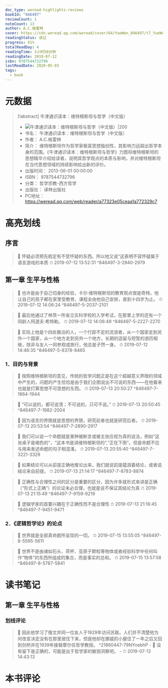 ```yaml
---
doc_type: weread-highlights-reviews
bookId: "846497"
reviewCount: 1
noteCount: 13
author: A.C.格雷林
cover: https://cdn.weread.qq.com/weread/cover/64/YueWen_846497/t7_YueWen_846497.jpg
readingStatus: 读过
progress: 41%
totalReadDay: 4
readingTime: 1小时58分钟
readingDate: 2019-07-12
isbn: 9787544732796
lastReadDate: 2020-05-03
tags:
  - book
---
```

# 元数据
> [!abstract] 牛津通识读本：维特根斯坦与哲学（中文版）
> - ![ 牛津通识读本：维特根斯坦与哲学（中文版）|200](https://cdn.weread.qq.com/weread/cover/64/YueWen_846497/t7_YueWen_846497.jpg)
> - 书名： 牛津通识读本：维特根斯坦与哲学（中文版）
> - 作者： A.C.格雷林
> - 简介： 维特根斯坦作为哲学家极富思想独创性，其影响力远超出哲学本身的范围。《牛津通识读本：维特根斯坦与哲学》力图将维特根斯坦的思想精华介绍给读者，说明其哲学观点的本质与影响，并对维特根斯坦在当代思想领域的持续影响给出新的评价。
> - 出版时间： 2013-06-01 00:00:00
> - ISBN： 9787544732796
> - 分类： 哲学宗教-西方哲学
> - 出版社： 译林出版社
> - PC地址：https://weread.qq.com/web/reader/a77323e05ceaa1a772329c7

# 高亮划线

## 序言

> 📌 怀疑必须预先假定有不受怀疑的东西。所以他又说“这表明不容怀疑属于语言游戏的本质 
> ⏱ 2019-07-12 13:52:31 ^846497-3-2940-2979

## 第一章 生平与性格

> 📌 也许是由于自己切身的经验，卡尔·维特根斯坦的教育观点很是奇特。他让自己的孩子都在家里受教育，课程全由他自己安排，直到十四岁为止。 
> ⏱ 2019-07-12 14:06:24 ^846497-5-2037-2101

> 📌 最后他通过了林茨一所省立实科学校的入学考试，在那里上学的还有一个同龄人阿道夫·希特勒。 
> ⏱ 2019-07-12 14:06:49 ^846497-5-2227-2270

> 📌 实际上他是个四处飘泊的人，一个行踪不定的流浪者，从一个国家走到另外一个国家，从一个地方走到另外一个地方，长期的逗留与短暂的游历相继，除非与友人一同参观或旅行，他总是孑然一身。 
> ⏱ 2019-07-12 14:46:35 ^846497-5-8378-8465

### 1．目的与背景

> 📌 按照维特根斯坦的意见，传统的哲学问题正是在这个超越意义界限的领域中产生的，问题的产生恰恰是由于我们企图说出不可说的东西——在他看来也就是打算思想不可思想的东西。 
> ⏱ 2019-07-13 20:50:27 ^846497-7-1864-1944

> 📌 “可以说的，都可说清；不可说的，只可不说。” 
> ⏱ 2019-07-13 20:50:45 ^846497-7-1982-2004

> 📌 因为语言的界限就是思想的界限，研究前者也就是研究后者。 
> ⏱ 2019-07-13 20:53:54 ^846497-7-2890-2917

> 📌 我们可以说一个命题就是某种被断言或被主张应视为真的说法，例如“这张桌子是褐色的”，“这本书是讲维特根斯坦的”,“正在下雨”。但是命题不应与用来表述命题的句子相混淆。 
> ⏱ 2019-07-13 20:55:40 ^846497-7-3221-3329

> 📌 如果结论可以从前提正确地推论出来，我们就说前提蕴涵着结论，或者说结论来自前提。 
> ⏱ 2019-07-13 21:14:17 ^846497-7-8783-8874

> 📌 正确性与合理性之间的区分是重要的区分，因为许多就形式来讲是正确（“形式上正确”）的论证未必合理，也就是说不保证其结论为真 
> ⏱ 2019-07-13 21:15:49 ^846497-7-9159-9219

> 📌 逻辑学家的首要兴趣在于正确性而不是合理性 
> ⏱ 2019-07-13 21:16:45 ^846497-7-9451-9471

### 2．《逻辑哲学论》的论点

> 📌 世界就是全部真命题所呈现的一切。 
> ⏱ 2019-07-15 13:55:05 ^846497-8-5595-5611

> 📌 世界不是由诸如石头、茶杯、亚原子颗粒等物体或者经验科学中任何叫作“物体”的东西所组成的集合，而是事实的总和。 
> ⏱ 2019-07-15 13:57:58 ^846497-8-5787-5841

# 读书笔记

## 第一章 生平与性格

### 划线评论
> 📌 因此他学习了俄文并同一位友人于1929年访问苏联。人们并不清楚他为何改变决定没有在那里居住下来，但是他却在挪威的小屋住了一年之后又回到剑桥并在1939年接替摩尔任哲学教授。  ^21860447-79NYnebhP
    - 💭 没有留下是正确的，可能是出于哲学家的敏锐洞察吧。
    - ⏱ 2019-07-12 14:43:13
   
# 本书评论

